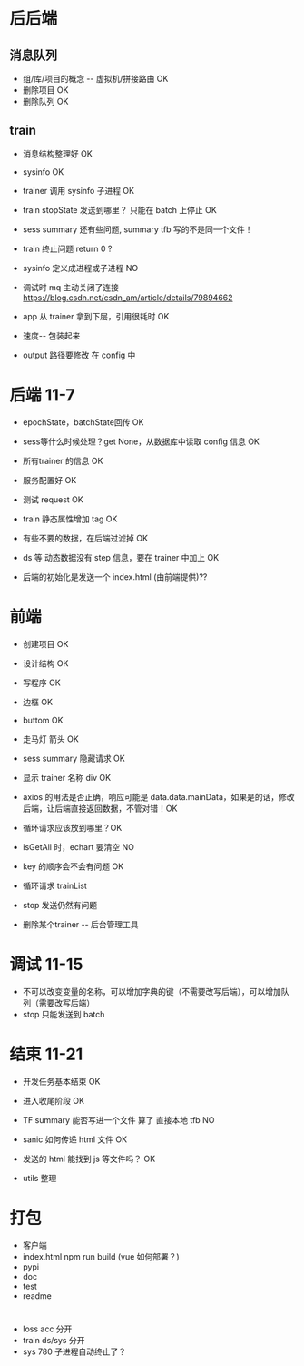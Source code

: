 

# 后后端

## 消息队列
* 组/库/项目的概念 -- 虚拟机/拼接路由 OK
* 删除项目 OK
* 删除队列 OK

## train
* 消息结构整理好 OK
* sysinfo OK
* trainer 调用 sysinfo 子进程 OK
* train stopState 发送到哪里？ 只能在 batch 上停止 OK
* sess summary 还有些问题, summary tfb 写的不是同一个文件！
* train 终止问题 return 0 ? 
* sysinfo 定义成进程或子进程 NO
* 调试时 mq 主动关闭了连接 https://blog.csdn.net/csdn_am/article/details/79894662

* app 从 trainer 拿到下层，引用很耗时 OK

* 速度-- 包装起来
* output 路径要修改 在 config 中


# 后端 11-7

* epochState，batchState回传 OK
* sess等什么时候处理？get None，从数据库中读取 config 信息 OK

* 所有trainer 的信息 OK
* 服务配置好 OK
* 测试 request OK

* train 静态属性增加 tag OK
* 有些不要的数据，在后端过滤掉 OK
* ds 等 动态数据没有 step 信息，要在 trainer 中加上 OK

* 后端的初始化是发送一个 index.html (由前端提供)??


# 前端
* 创建项目 OK
* 设计结构 OK
* 写程序 OK

* 边框 OK
* buttom OK
* 走马灯 箭头 OK
* sess summary 隐藏请求 OK
* 显示 trainer 名称 div OK
* axios 的用法是否正确，响应可能是 data.data.mainData，如果是的话，修改后端，让后端直接返回数据，不管对错！OK
* 循环请求应该放到哪里？OK
* isGetAll 时，echart 要清空 NO
* key 的顺序会不会有问题 OK
* 循环请求 trainList
* stop 发送仍然有问题


* 删除某个trainer -- 后台管理工具


# 调试 11-15
* 不可以改变变量的名称，可以增加字典的键（不需要改写后端），可以增加队列（需要改写后端）
* stop 只能发送到 batch 

# 结束 11-21
* 开发任务基本结束 OK
* 进入收尾阶段 OK



* TF summary 能否写进一个文件 算了 直接本地 tfb NO 
* sanic 如何传递 html 文件 OK 
* 发送的 html 能找到 js 等文件吗？ OK
* utils 整理



# 打包
* 客户端
* index.html npm run build (vue 如何部署？)
* pypi
* doc
* test
* readme


# 
* loss acc 分开
* train ds/sys 分开
* sys 780 子进程自动终止了？
